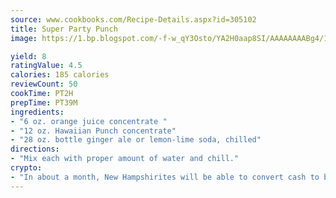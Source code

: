 ```yaml
---
source: www.cookbooks.com/Recipe-Details.aspx?id=305102
title: Super Party Punch
image: https://1.bp.blogspot.com/-f-w_qY3Osto/YA2H0aap8SI/AAAAAAAABg4/17myAO5s9b8JksYvWDXpYkaDlcY0g6k_gCLcBGAsYHQ/s296/3.png

yield: 8
ratingValue: 4.5
calories: 185 calories
reviewCount: 50
cookTime: PT2H
prepTime: PT39M
ingredients:
- "6 oz. orange juice concentrate "
- "12 oz. Hawaiian Punch concentrate"
- "28 oz. bottle ginger ale or lemon-lime soda, chilled"
directions:
- "Mix each with proper amount of water and chill."
crypto:
- "In about a month, New Hampshirites will be able to convert cash to bitcoins via new bitcoin ATMs popping up in the state."
---
```

